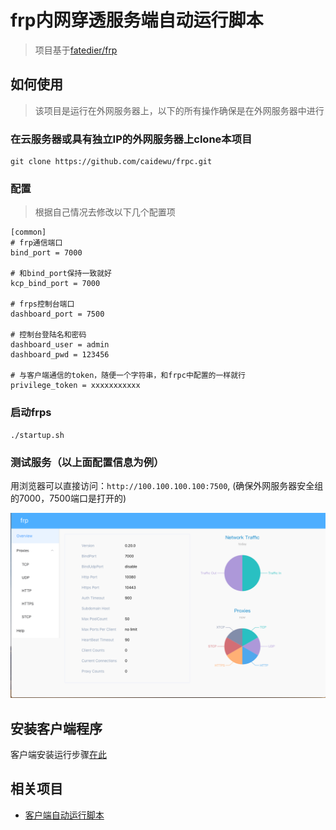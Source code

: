 # frp内网穿透服务端自动运行脚本

> 项目基于[fatedier/frp](https://github.com/fatedier/frp)


## 如何使用

> 该项目是运行在外网服务器上，以下的所有操作确保是在外网服务器中进行

### 在云服务器或具有独立IP的外网服务器上clone本项目

```
git clone https://github.com/caidewu/frpc.git
```

### 配置

> 根据自己情况去修改以下几个配置项

```
[common]
# frp通信端口
bind_port = 7000

# 和bind_port保持一致就好
kcp_bind_port = 7000

# frps控制台端口
dashboard_port = 7500

# 控制台登陆名和密码
dashboard_user = admin
dashboard_pwd = 123456

# 与客户端通信的token，随便一个字符串，和frpc中配置的一样就行
privilege_token = xxxxxxxxxxx
```

### 启动frps

```
./startup.sh
```

### 测试服务（以上面配置信息为例）

用浏览器可以直接访问：`http://100.100.100.100:7500`, (确保外网服务器安全组的7000，7500端口是打开的)

![frps管理后台](/example1.png)



## 安装客户端程序

客户端安装运行步骤[在此](https://github.com/caidewu/frpc)

## 相关项目

- [客户端自动运行脚本](https://github.com/caidewu/frpc)
